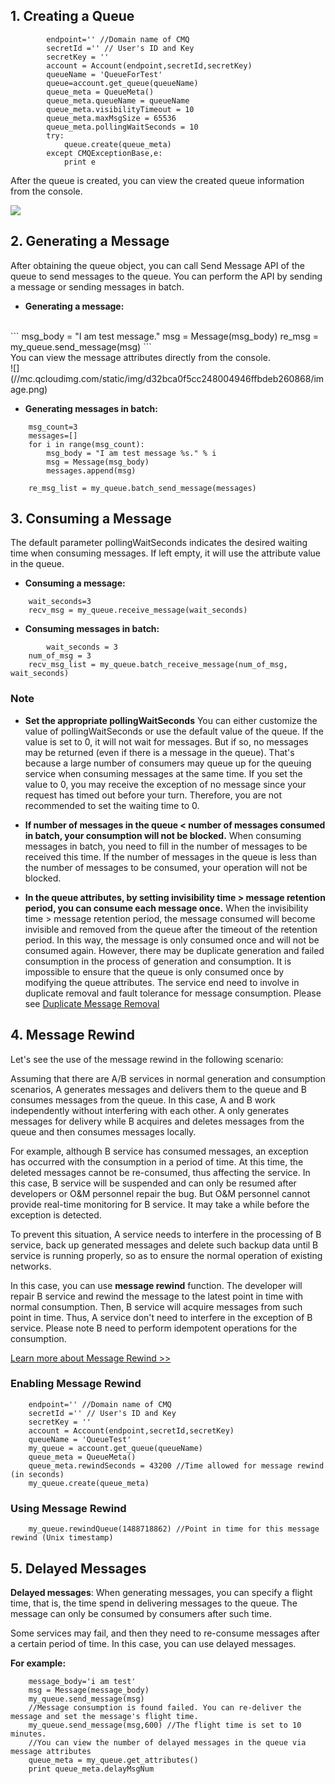 ## 1. Creating a Queue

```
		endpoint='' //Domain name of CMQ
		secretId ='' // User's ID and Key
		secretKey = ''
        account = Account(endpoint,secretId,secretKey)
        queueName = 'QueueForTest'
        queue=account.get_queue(queueName)
        queue_meta = QueueMeta()
        queue_meta.queueName = queueName
        queue_meta.visibilityTimeout = 10 
        queue_meta.maxMsgSize = 65536
        queue_meta.pollingWaitSeconds = 10
        try:
            queue.create(queue_meta)
        except CMQExceptionBase,e:
            print e
```

After the queue is created, you can view the created queue information from the console.

![](//mc.qcloudimg.com/static/img/eb14be7c5125f14e8b7612eca3823ec9/image.png)


## 2. Generating a Message
After obtaining the queue object, you can call Send Message API of the queue to send messages to the queue. You can perform the API by sending a message or sending messages in batch.

- **Generating a message:**
<br>
```
		msg_body = "I am test message."
    msg = Message(msg_body)
    re_msg = my_queue.send_message(msg)
```
<br>You can view the message attributes directly from the console.
<br>![](//mc.qcloudimg.com/static/img/d32bca0f5cc248004946ffbdeb260868/image.png)


- **Generating messages in batch:**

```
    msg_count=3
    messages=[]
    for i in range(msg_count):
        msg_body = "I am test message %s." % i
        msg = Message(msg_body)
        messages.append(msg)

    re_msg_list = my_queue.batch_send_message(messages)	
```

## 3. Consuming a Message

The default parameter pollingWaitSeconds indicates the desired waiting time when consuming messages. If left empty, it will use the attribute value in the queue.

- **Consuming a message:**

```
    wait_seconds=3
    recv_msg = my_queue.receive_message(wait_seconds)
```


- **Consuming messages in batch:**

```
		wait_seconds = 3
    num_of_msg = 3
    recv_msg_list = my_queue.batch_receive_message(num_of_msg, wait_seconds)

```

### Note
- **Set the appropriate pollingWaitSeconds**
You can either customize the value of pollingWaitSeconds or use the default value of the queue. If the value is set to 0, it will not wait for messages. But if so, no messages may be returned (even if there is a message in the queue). That's because a large number of consumers may queue up for the queuing service when consuming messages at the same time. If you set the value to 0, you may receive the exception of no message since your request has timed out before your turn. Therefore, you are not recommended to set the waiting time to 0.

- **If number of messages in the queue < number of messages consumed in batch, your consumption will not be blocked.**
When consuming messages in batch, you need to fill in the number of messages to be received this time. If the number of messages in the queue is less than the number of messages to be consumed, your operation will not be blocked.

- **In the queue attributes, by setting invisibility time > message retention period, you can consume each message once.**
When the invisibility time > message retention period, the message consumed will become invisible and removed from the queue after the timeout of the retention period. In this way, the message is only consumed once and will not be consumed again. 
However, there may be duplicate generation and failed consumption in the process of generation and consumption. It is impossible to ensure that the queue is only consumed once by modifying the queue attributes. The service end need to involve in duplicate removal and fault tolerance for message consumption. Please see [Duplicate Message Removal](https://intl.cloud.tencent.com/document/product/406/8303)



## 4. Message Rewind
Let's see the use of the message rewind in the following scenario:

Assuming that there are A/B services in normal generation and consumption scenarios, A generates messages and delivers them to the queue and B consumes messages from the queue. In this case, A and B work independently without interfering with each other. A only generates messages for delivery while B acquires and deletes messages from the queue and then consumes messages locally.

For example, although B service has consumed messages, an exception has occurred with the consumption in a period of time. At this time, the deleted messages cannot be re-consumed, thus affecting the service. In this case, B service will be suspended and can only be resumed after developers or O&M personnel repair the bug. But O&M personnel cannot provide real-time monitoring for B service. It may take a while before the exception is detected.

To prevent this situation, A service needs to interfere in the processing of B service, back up generated messages and delete such backup data until B service is running properly, so as to ensure the normal operation of existing networks.

In this case, you can use **message rewind** function. The developer will repair B service and rewind the message to the latest point in time with normal consumption. Then, B service will acquire messages from such point in time. Thus, A service don't need to interfere in the exception of B service. Please note B need to perform idempotent operations for the consumption.

[Learn more about Message Rewind >>](https://intl.cloud.tencent.com/document/product/406/8129)


### Enabling Message Rewind

```
    endpoint='' //Domain name of CMQ
    secretId ='' // User's ID and Key
    secretKey = ''
    account = Account(endpoint,secretId,secretKey)
    queueName = 'QueueTest'
    my_queue = account.get_queue(queueName)
    queue_meta = QueueMeta()
    queue_meta.rewindSeconds = 43200 //Time allowed for message rewind (in seconds)
    my_queue.create(queue_meta)
```

### Using Message Rewind

```
    my_queue.rewindQueue(1488718862) //Point in time for this message rewind (Unix timestamp)
```

## 5. Delayed Messages

**Delayed messages**: When generating messages, you can specify a flight time, that is, the time spend in delivering messages to the queue. The message can only be consumed by consumers after such time.

Some services may fail, and then they need to re-consume messages after a certain period of time. In this case, you can use delayed messages.

**For example:**

```
    message_body='i am test'
    msg = Message(message_body)
    my_queue.send_message(msg)
    //Message consumption is found failed. You can re-deliver the message and set the message's flight time.
    my_queue.send_message(msg,600) //The flight time is set to 10 minutes.
    //You can view the number of delayed messages in the queue via message attributes
    queue_meta = my_queue.get_attributes()
    print queue_meta.delayMsgNum
    
```

